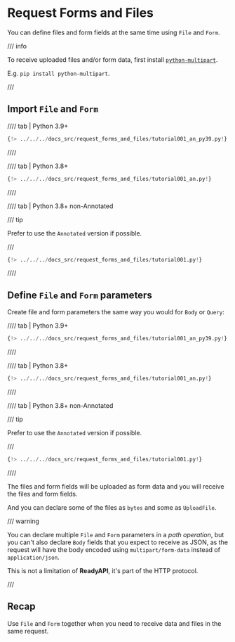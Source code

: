 # Request Forms and Files

You can define files and form fields at the same time using `File` and `Form`.

/// info

To receive uploaded files and/or form data, first install <a href="https://github.com/Kludex/python-multipart" class="external-link" target="_blank">`python-multipart`</a>.

E.g. `pip install python-multipart`.

///

## Import `File` and `Form`

//// tab | Python 3.9+

```Python hl_lines="3"
{!> ../../../docs_src/request_forms_and_files/tutorial001_an_py39.py!}
```

////

//// tab | Python 3.8+

```Python hl_lines="1"
{!> ../../../docs_src/request_forms_and_files/tutorial001_an.py!}
```

////

//// tab | Python 3.8+ non-Annotated

/// tip

Prefer to use the `Annotated` version if possible.

///

```Python hl_lines="1"
{!> ../../../docs_src/request_forms_and_files/tutorial001.py!}
```

////

## Define `File` and `Form` parameters

Create file and form parameters the same way you would for `Body` or `Query`:

//// tab | Python 3.9+

```Python hl_lines="10-12"
{!> ../../../docs_src/request_forms_and_files/tutorial001_an_py39.py!}
```

////

//// tab | Python 3.8+

```Python hl_lines="9-11"
{!> ../../../docs_src/request_forms_and_files/tutorial001_an.py!}
```

////

//// tab | Python 3.8+ non-Annotated

/// tip

Prefer to use the `Annotated` version if possible.

///

```Python hl_lines="8"
{!> ../../../docs_src/request_forms_and_files/tutorial001.py!}
```

////

The files and form fields will be uploaded as form data and you will receive the files and form fields.

And you can declare some of the files as `bytes` and some as `UploadFile`.

/// warning

You can declare multiple `File` and `Form` parameters in a *path operation*, but you can't also declare `Body` fields that you expect to receive as JSON, as the request will have the body encoded using `multipart/form-data` instead of `application/json`.

This is not a limitation of **ReadyAPI**, it's part of the HTTP protocol.

///

## Recap

Use `File` and `Form` together when you need to receive data and files in the same request.
